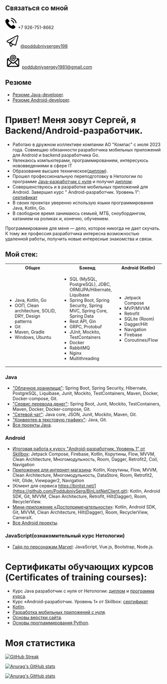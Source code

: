 ## Связаться со мной

![phone](./editable/icons/phone.jpg)
+7 926-751-8662

![telegram](./editable/icons/telegramm.jpg)
[@poddubniysergey198](https://t.me/poddubniysergey198)

![email](./editable/icons/email.jpg)
poddubniysergey1981@gmail.com

## Резюме

- [Резюме Java-developer](https://docs.google.com/document/d/1Iaf0rMyqGUqcwC-owbkLcPm1M5PDq73SbDducQeau_0/edit?usp=sharing).
- [Резюме Android-developer](https://docs.google.com/document/d/1L9RPMFuUoemYHxm_qlow48A33yT1LeITcnhBzhoR6Dg/edit?usp=sharing).

# Привет! Меня зовут Сергей, я Backend/Android-разработчик.

- Работаю в дружном коллективе компании АО "Компас" с июля 2023 года. Совмещаю обязанности
  разработчика мобильных приложений для Android и backend разработчика Go.
- Увлекаюсь компьютерами, программированием, интересуюсь нововведениями в сфере IT
- Образование высшее техническое([диплом](./diplomas/BGSHA/Ingeneer/pdf/Diploma.pdf)).
- Прошел профессиональную переподготовку в Нетологии по
  программе [Java-разработчик с нуля](https://netology.ru/programs/java-developer#/) и
  получил [диплом](./diplomas/Netology/Java_developer/pdf/Diploma.pdf).
- Совершенствуюсь и в разработке мобильных приложений для Android. Завершил курс "
  Android-разработчик. Уровень 1": [сертификат](./certificates/Certificate_Android_lvl1.png)
- В своих проектах уверенно использую языки программирования Java, Kotlin, Go.
- В свободное время занимаюсь семьей, МТБ, сноубордингом, катанием на роликах и, конечно, обучением.

Программирование для меня — дело, которое никогда не дает скучать. К тому же профессия разработчика
интересна возможностью удаленной работы, получить новые интересные знакомства и связи.

## Мой стек:

<table>
  <tr>
    <th>Общее</th>
    <th>Бэкенд</th>
    <th>Android (Kotlin)</th>
  </tr>
  <tr>
    <td width=35%>
      <ul>
        <li>Java, Kotlin, Go</li>
        <li>ООП, Clean architecture, SOLID, DRY, Design patterns</li>
        <li>Git</li>
        <li>Maven, Gradle</li>
        <li>Windows, Ubuntu</li>
      </ul>
    </td>
    <td width=35%>
      <ul>
        <li>SQL (MySQL, PostgreSQL), JDBC, ORM/JPA/Hibernate, Liquibase</li>
        <li>Spring Boot, Spring Security, Spring MVC, Spring Core, Spring Data</li>
        <li>Rest API, Gin</li>
        <li>GRPC, Protobuf</li>
        <li>JUnit, Mockito, TestContainers</li>
        <li>Docker</li>
        <li>RabbitMQ</li>
        <li>Nginx</li>
        <li>Multithreading</li>
      </ul>
    </td>
    <td>
      <ul>
        <li>Jetpack Compose</li>
        <li>MVP/MVVM</li>
        <li>Retrofit</li>
        <li>SQLite (Room)</li>
        <li>Dagger/Hilt</li>
        <li>Navigation</li>
        <li>Firebase</li>
        <li>Coroutines/Flow</li>
      </ul>
    </td>
  </tr>
</table>

### Java

- ["Облачное хранилище"](https://github.com/PoddubniySerg/StorageCloud.git): Spring Boot, Spring
  Security, Hibernate, PostgreSQL, Liquibase, Junit, Mockito, TestContainers, Maven, Docker,
  Docker-compose, Git.
- ["Сервис перевода денег"](https://github.com/PoddubniySerg/MoneyTransferApp.git): Spring
  Boot, Junit, Mockito, TestContainers, Maven, Docker, Docker-compose, Git.
- ["Сетевой чат"](https://github.com/PoddubniySerg/Networkchat.git): Java core, JSON, Junit,
  Mockito,
  Maven, Git.
- ["Конвертер в текстовую графику"](https://github.com/PoddubniySerg/Graphics_converter.git):
  Java, Git.
- [Все проекты Java](./tasks/java/README.md).

### Android

- [Итоговая работа к курсу "Android-разработчик. Уровень 1" от Skillbox](https://github.com/PoddubniySerg/skillcinema.git):
  Jetpack Compose, Firebase, Kotlin, Корутины, Flow, MVVM, Clean Architecture, Многомодульность,
  Room, Dagger, Retrofit2, Coil, Navigation
- [Приложение для интернет-магазина](https://github.com/PoddubniySerg/TradeByBata.git):
  Kotlin, Корутины, Flow, MVVM, Clean Architecture, Многомодульность, DataStore, Room, Retrofit2,
  Hilt, Glide, Viewpager2, Navigation
- [Клиент для сервиса https://binlist.net/](https://github.com/PoddubniySerg/BinListNetClient.git):
  Kotlin, Android SDK, Git, MVVM, Clean Architecture, Retrofit, Hilt(Dagger), Room, RecyclerView.
- [Мини-приложение «Достопримечательности»](https://github.com/PoddubniySerg/Attractions.git):
  Kotlin, Android SDK, Git, MVVM, Clean Architecture, Hilt(Dagger), Room, RecyclerView, CameraX.
- [Все Android проекты](./tasks/android/README.md).

### JavaScript(ознакомительный курс Нетологии)

- [Гайд по персонажам Marvel](https://github.com/PoddubniySerg/Marvel-characters-history.git):
  JavaScript, Vue.js, Bootstrap, Node.js.

# Сертификаты обучающих курсов (Certificates of training courses):

- Курс Java разработчик с нуля от Нетологии: [диплом](./certificates/JavaFromScratch.pdf)
  и [программа курса](https://netology.ru/programs/java-developer#/).
- Курс «Android-разработчик. Уровень 1» от
  Skillbox: [сертификат](./certificates/Certificate_Android_lvl1.png)
- [Kotlin](./certificates/KotlinSkillBox.pdf).
- [Разработка мобильных приложений с нуля](./certificates/StartAndroidNetology.pdf).
- [Основы верстки сайта](./certificates/HtmlAndCss.pdf).
- [Основы программирования Python](./certificates/python.pdf).

# Моя статистика

[![GitHub Streak](https://streak-stats.demolab.com/?user=PoddubniySerg&theme=vision-friendly-dark&locale=ru&mode=weekly)](https://git.io/streak-stats)

[![Anurag's GitHub stats](https://github-readme-stats.vercel.app/api?username=PoddubniySerg&show_icons=true&theme=vision-friendly-dark&locale=ru)](https://github.com/anuraghazra/github-readme-stats)

[![Anurag's GitHub stats](https://github-readme-stats.vercel.app/api/top-langs/?username=PoddubniySerg&layout=compact&theme=vision-friendly-dark&locale=ru)](https://github.com/anuraghazra/github-readme-stats)
